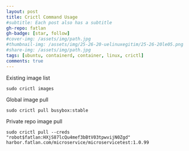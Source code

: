```yaml
---
layout: post
title: Crictl Command Usage
#subtitle: Each post also has a subtitle
gh-repo: fatlan
gh-badge: [star, follow]
#cover-img: /assets/img/path.jpg
#thumbnail-img: /assets/img/25-26-20-uelinuxegitim/25-26-20le05.png
#share-img: /assets/img/path.jpg
tags: [ubuntu, containerd, container, linux, crictl]
comments: true
---
```


Existing image list
~~~
sudo crictl images
~~~

Global image pull
~~~
sudo crictl pull busybox:stable
~~~

Private repo image pull
~~~
sudo crictl pull --creds "robot$fatlan:HXjS87lcQu4mef3bBtV03tpwvijN0Zgd" harbor.fatlan.com/microservice/microservicetest:1.0.99
~~~

